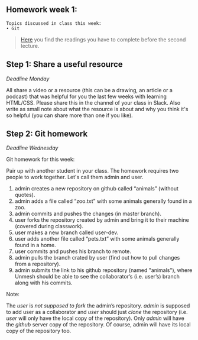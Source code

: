 ## Homework week 1:

```
Topics discussed in class this week:
• Git
```

> [Here](/Week2/README.md) you find the readings you have to complete before the second lecture.

## Step 1: Share a useful resource

_Deadline Monday_

All share a video or a resource (this can be a drawing, an article or a podcast) that was helpful for you the last few weeks with learning HTML/CSS. Please share this in the channel of your class in Slack. Also write as small note about what the resource is about and why you think it's so helpful (you can share more than one if you like).

## Step 2: Git homework

_Deadline Wednesday_

Git homework for this week:

Pair up with another student in your class. The homework requires two people to work together. Let's call them admin and user.

1. admin creates a new repository on github called “animals” (without quotes).
2. admin adds a file called “zoo.txt” with some animals generally found in a zoo.
3. admin commits and pushes the changes (in master branch).
4. user forks the repository created by admin and bring it to their machine (covered during classwork).
5. user makes a new branch called user-dev.
6. user adds another file called “pets.txt” with some animals generally found in a home.
7. user commits and pushes his branch to remote.
8. admin pulls the branch crated by user (find out how to pull changes from a repository).
9. admin submits the link to his github repository (named "animals"), where Unmesh should be able to see the collaborator’s (i.e. user’s) branch along with his commits.

Note:

The _user_ is _not supposed to fork_ the admin’s repository. _admin_ is supposed to add user as a collaborator and _user_ should just _clone_ the repository (i.e. _user_ will only have the local copy of the repository). Only _admin_ will have the _github_ server copy of the repository. Of course, admin will have its local copy of the repository too.
